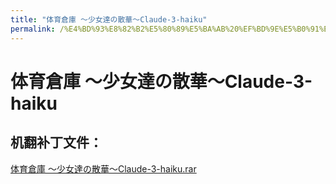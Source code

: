 ```yaml
---
title: "体育倉庫 ～少女達の散華～Claude-3-haiku"
permalink: /%E4%BD%93%E8%82%B2%E5%80%89%E5%BA%AB%20%EF%BD%9E%E5%B0%91%E5%A5%B3%E9%81%94%E3%81%AE%E6%95%A3%E8%8F%AF%EF%BD%9EClaude-3-haiku
---
```



# 体育倉庫 ～少女達の散華～Claude-3-haiku

## 机翻补丁文件：

[体育倉庫 ～少女達の散華～Claude-3-haiku.rar](https://github.com/jyxjyx1234/jyxjyx1234.github.io/blob/main/resources/%E4%BD%93%E8%82%B2%E5%80%89%E5%BA%AB%20%EF%BD%9E%E5%B0%91%E5%A5%B3%E9%81%94%E3%81%AE%E6%95%A3%E8%8F%AF%EF%BD%9EClaude-3-haiku.rar)

 

